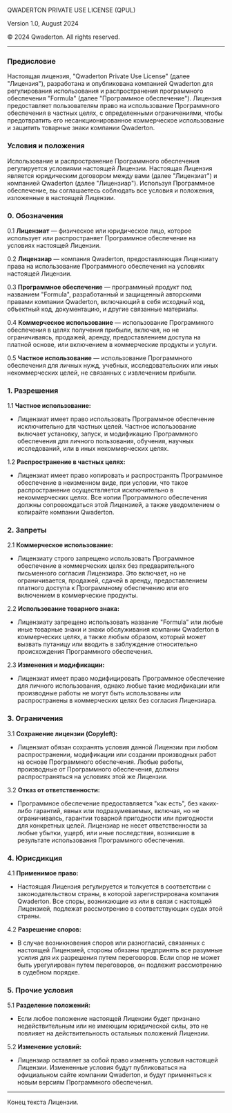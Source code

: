 QWADERTON PRIVATE USE LICENSE (QPUL)

Version 1.0, August 2024

© 2024 Qwaderton. All rights reserved.

---

### Предисловие

Настоящая лицензия, "Qwaderton Private Use License" (далее "Лицензия"), разработана и опубликована компанией Qwaderton для регулирования использования и распространения программного обеспечения "Formula" (далее "Программное обеспечение"). Лицензия предоставляет пользователям право на использование Программного обеспечения в частных целях, с определенными ограничениями, чтобы предотвратить его несанкционированное коммерческое использование и защитить товарные знаки компании Qwaderton.

### Условия и положения

Использование и распространение Программного обеспечения регулируется условиями настоящей Лицензии. Настоящая Лицензия является юридическим договором между вами (далее "Лицензиат") и компанией Qwaderton (далее "Лицензиар"). Используя Программное обеспечение, вы соглашаетесь соблюдать все условия и положения, изложенные в настоящей Лицензии.

### 0. Обозначения

0.1 **Лицензиат** — физическое или юридическое лицо, которое использует или распространяет Программное обеспечение на условиях настоящей Лицензии.

0.2 **Лицензиар** — компания Qwaderton, предоставляющая Лицензиату права на использование Программного обеспечения на условиях настоящей Лицензии.

0.3 **Программное обеспечение** — программный продукт под названием "Formula", разработанный и защищенный авторскими правами компании Qwaderton, включающий в себя исходный код, объектный код, документацию, и другие связанные материалы.

0.4 **Коммерческое использование** — использование Программного обеспечения в целях получения прибыли, включая, но не ограничиваясь, продажей, аренду, предоставлением доступа на платной основе, или включением в коммерческие продукты и услуги.

0.5 **Частное использование** — использование Программного обеспечения для личных нужд, учебных, исследовательских или иных некоммерческих целей, не связанных с извлечением прибыли.

### 1. Разрешения

1.1 **Частное использование:**
   - Лицензиат имеет право использовать Программное обеспечение исключительно для частных целей. Частное использование включает установку, запуск, и модификацию Программного обеспечения для личного пользования, обучения, научных исследований, или в иных некоммерческих целях.

1.2 **Распространение в частных целях:**
   - Лицензиат имеет право копировать и распространять Программное обеспечение в неизменном виде, при условии, что такое распространение осуществляется исключительно в некоммерческих целях. Все копии Программного обеспечения должны сопровождаться этой Лицензией, а также уведомлением о копирайте компании Qwaderton.

### 2. Запреты

2.1 **Коммерческое использование:**
   - Лицензиату строго запрещено использовать Программное обеспечение в коммерческих целях без предварительного письменного согласия Лицензиара. Это включает, но не ограничивается, продажей, сдачей в аренду, предоставлением платного доступа к Программному обеспечению или его включением в коммерческие продукты.

2.2 **Использование товарного знака:**
   - Лицензиату запрещено использовать название "Formula" или любые иные товарные знаки и знаки обслуживания компании Qwaderton в коммерческих целях, а также любым образом, который может вызвать путаницу или вводить в заблуждение относительно происхождения Программного обеспечения.

2.3 **Изменения и модификации:**
   - Лицензиат имеет право модифицировать Программное обеспечение для личного использования, однако любые такие модификации или производные работы не могут быть использованы или распространены в коммерческих целях без согласия Лицензиара.

### 3. Ограничения

3.1 **Сохранение лицензии (Copyleft):**
   - Лицензиат обязан сохранять условия данной Лицензии при любом распространении, модификации или создании производных работ на основе Программного обеспечения. Любые работы, производные от Программного обеспечения, должны распространяться на условиях этой же Лицензии.

3.2 **Отказ от ответственности:**
   - Программное обеспечение предоставляется "как есть", без каких-либо гарантий, явных или подразумеваемых, включая, но не ограничиваясь, гарантии товарной пригодности или пригодности для конкретных целей. Лицензиар не несет ответственности за любые убытки, ущерб, или иные последствия, возникшие в результате использования Программного обеспечения.

### 4. Юрисдикция

4.1 **Применимое право:**
   - Настоящая Лицензия регулируется и толкуется в соответствии с законодательством страны, в которой зарегистрирована компания Qwaderton. Все споры, возникающие из или в связи с настоящей Лицензией, подлежат рассмотрению в соответствующих судах этой страны.

4.2 **Разрешение споров:**
   - В случае возникновения споров или разногласий, связанных с настоящей Лицензией, стороны обязаны предпринять все разумные усилия для их разрешения путем переговоров. Если спор не может быть урегулирован путем переговоров, он подлежит рассмотрению в судебном порядке.

### 5. Прочие условия

5.1 **Разделение положений:**
   - Если любое положение настоящей Лицензии будет признано недействительным или не имеющим юридической силы, это не повлияет на действительность остальных положений Лицензии.

5.2 **Изменение условий:**
   - Лицензиар оставляет за собой право изменять условия настоящей Лицензии. Измененные условия будут публиковаться на официальном сайте компании Qwaderton, и будут применяться к новым версиям Программного обеспечения.

---

Конец текста Лицензии.
